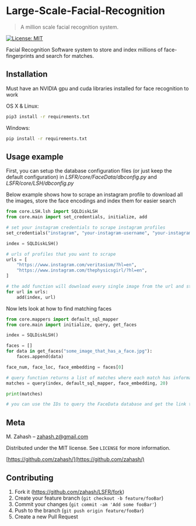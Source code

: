 # Large-Scale-Facial-Recognition

> A million scale facial recognition system.

[![License: MIT](https://img.shields.io/badge/License-MIT-yellow.svg)](https://opensource.org/licenses/MIT)

Facial Recognition Software system to store and index millions of face-fingerprints and search for matches.

## Installation

Must have an NVIDIA gpu and cuda libraries installed for face recognition to work

OS X & Linux:

```sh
pip3 install -r requirements.txt
```

Windows:

```sh
pip install -r requirements.txt
```

## Usage example

First, you can setup the database configuration files (or just keep the default configuration) in _LSFR/core/FaceData/dbconfig.py_ and _LSFR/core/LSH/dbconfig.py_

Below example shows how to scrape an instagram profile to download all the images, store the face encodings and index them for easier search

```Python
from core.LSH.lsh import SQLDiskLSH
from core.main import set_credentials, initialize, add

# set your instagram credentials to scrape instagram profiles
set_credentials("instagram", "your-instagram-username", "your-instagram-password")

index = SQLDiskLSH()

# urls of profiles that you want to scrape
urls = [
    "https://www.instagram.com/veritasium/?hl=en",
    "https://www.instagram.com/thephysicsgirl/?hl=en",
]

# the add function will download every single image from the url and stores the face embeddings. If you run the add function on the same url again, then it will pickup where it left off (scrape any new images that were added after a while)
for url in urls:
    add(index, url)
```

Now lets look at how to find matching faces

```Python
from core.mappers import default_sql_mapper
from core.main import initialize, query, get_faces

index = SQLDiskLSH()

faces = []
for data in get_faces("some_image_that_has_a_face.jpg"):
    faces.append(data)

face_num, face_loc, face_embedding = faces[0]

# query function returns a list of matches where each match has information on the ID of face stored in database and the euclidean distance of the given face and the matched face (low distance = better match)
matches = query(index, default_sql_mapper, face_embedding, 20)

print(matches)

# you can use the IDs to query the FaceData database and get the link to the original post
```

## Meta

M. Zahash – zahash.z@gmail.com

Distributed under the MIT license. See `LICENSE` for more information.

[https://github.com/zahash/](https://github.com/zahash/)

## Contributing

1. Fork it (<https://github.com/zahash/LSFR/fork>)
2. Create your feature branch (`git checkout -b feature/fooBar`)
3. Commit your changes (`git commit -am 'Add some fooBar'`)
4. Push to the branch (`git push origin feature/fooBar`)
5. Create a new Pull Request
